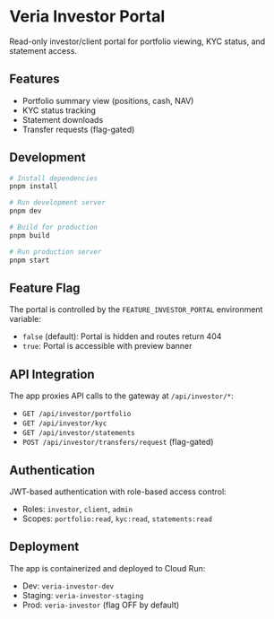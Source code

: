 # Veria Investor Portal

Read-only investor/client portal for portfolio viewing, KYC status, and statement access.

## Features

- Portfolio summary view (positions, cash, NAV)
- KYC status tracking
- Statement downloads
- Transfer requests (flag-gated)

## Development

```bash
# Install dependencies
pnpm install

# Run development server
pnpm dev

# Build for production
pnpm build

# Run production server
pnpm start
```

## Feature Flag

The portal is controlled by the `FEATURE_INVESTOR_PORTAL` environment variable:
- `false` (default): Portal is hidden and routes return 404
- `true`: Portal is accessible with preview banner

## API Integration

The app proxies API calls to the gateway at `/api/investor/*`:
- `GET /api/investor/portfolio`
- `GET /api/investor/kyc`
- `GET /api/investor/statements`
- `POST /api/investor/transfers/request` (flag-gated)

## Authentication

JWT-based authentication with role-based access control:
- Roles: `investor`, `client`, `admin`
- Scopes: `portfolio:read`, `kyc:read`, `statements:read`

## Deployment

The app is containerized and deployed to Cloud Run:
- Dev: `veria-investor-dev`
- Staging: `veria-investor-staging`
- Prod: `veria-investor` (flag OFF by default)
